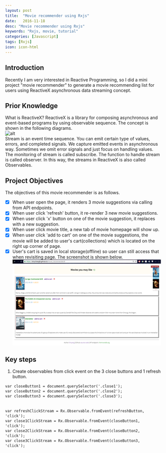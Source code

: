 ```yaml
---
layout: post
title:  "Movie recommender using Rxjs"
date:   2016-11-18
desc: "Movie recommender using Rxjs"
keywords: "Rxjs, movie, tutorial"
categories: [Javascript]
tags: [Rxjs]
icon: icon-html
---
```

## Introduction
Recently I am very interested in Reactive Programming, so I did a mini project "movie recommender" to generate a movie recommending list for users using ReactiveX asynchronous data streaming concept.

## Prior Knowledge
What is ReactiveX?
ReactiveX is a library for composing asynchronous and event-based programs by using observable sequence. The concept is shown in the following diagrams.  
![alt](https://segmentfault.com/image?src=http://i.imgur.com/cL4MOsS.png&objectId=1190000004293922&token=7a0e3538a8320e9e2ecdbc7cb8e8c096)  
Stream is an event time sequence. You can emit certain type of values, errors, and completed signals. We capture emitted events in asynchronous way. Sometimes we omit error signals and just focus on handling values. The monitoring of stream is called subscribe. The function to handle stream is called observer. In this way, the streams in ReactiveX is also called Observables.  

## Project Objectives
The objectives of this movie recommender is as follows.
- [x] When user open the page, it renders 3 movie suggestions via calling from API endpoints.  
- [x] When user click 'refresh' button, it re-render 3 new movie suggestions.  
- [x] When user click 'x' button on one of the movie suggestion, it replaces with a new suggestion.  
- [x] When user click movie title, a new tab of movie homepage will show up.  
- [x] When user click 'add to cart' on one of the movie suggestions, the movie will be added to user's cart(collections) which is located on the right up corner of page.  
- [x] User's cart is saved in local storage(offline) so user can still access that when revisiting page.
The screenshot is shown below.  
![alt](https://raw.githubusercontent.com/xinyzhang9/movie_recommender/master/movie2.png)

## Key steps
1. Create observables from click event on the 3 close buttons and 1 refresh button.  
```
var closeButton1 = document.querySelector('.close1');
var closeButton2 = document.querySelector('.close2');
var closeButton3 = document.querySelector('.close3');


var refreshClickStream = Rx.Observable.fromEvent(refreshButton, 'click');
var close1ClickStream = Rx.Observable.fromEvent(closeButton1, 'click');
var close2ClickStream = Rx.Observable.fromEvent(closeButton2, 'click');
var close3ClickStream = Rx.Observable.fromEvent(closeButton3, 'click');
```
